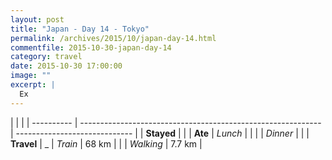 ```yaml
---
layout: post
title: "Japan - Day 14 - Tokyo"
permalink: /archives/2015/10/japan-day-14.html
commentfile: 2015-10-30-japan-day-14
category: travel
date: 2015-10-30 17:00:00
image: ""
excerpt: |
  Ex
---
```


|            |                                                              |
| ---------- | ------------------------------------------------------------ | ----------------------------- |
| **Stayed** | []() |
| **Ate**    | _Lunch_                                                      |           |
|            | _Dinner_                                                     | |
| **Travel** | _            | _Train_                                                      | 68 km                         |
|            | _Walking_                                                    | 7.7 km                        |
